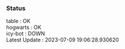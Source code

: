 ### Status


table : OK  
hogwarts : OK  
icy-bot : DOWN  
Latest Update : 2023-07-09 19:06:28.930620
